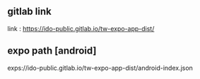## gitlab link
link : https://ido-public.gitlab.io/tw-expo-app-dist/

## expo path [android] 
exps://ido-public.gitlab.io/tw-expo-app-dist/android-index.json
